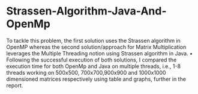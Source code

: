 # Strassen-Algorithm-Java-And-OpenMp
To tackle this problem, the first solution uses the Strassen algorithm in OpenMP
whereas the second solution/approach for Matrix Multiplication leverages the Multiple Threading notion using Strassen algorithm in Java.
• Following the successful execution of both solutions, I compared the execution time for both OpenMp and Java on multiple threads, i.e., 1-8 threads working on 
500x500, 700x700,900x900 and 1000x1000 dimensioned matrices respectively using table and graphs, further in the report.
